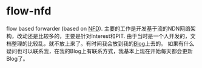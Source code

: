 # flow-nfd
flow based forwarder (based on [NFD](http://named-data.net/doc/NFD/current)).
主要的工作是开发基于流的NDN网络架构，改动还是比较多的，主要是针对Interest和PIT.
由于当时是一个人开发的，文档整理的比较乱，就不放上来了。有时间我会放到我的[Blog](http://blog.zzfanhero.info)上去的。
如果有什么疑问也可以联系我，在我的Blog上有联系方式，我基本上现在开始每天都会更新Blog了。

